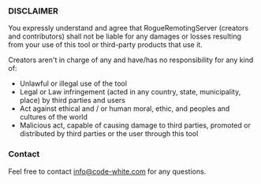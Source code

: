 ### DISCLAIMER

You expressly understand and agree that RogueRemotingServer (creators and contributors) shall not be liable for any damages or losses resulting from your use of this tool or third-party products that use it.

Creators aren't in charge of any and have/has no responsibility for any kind of:

* Unlawful or illegal use of the tool
* Legal or Law infringement (acted in any country, state, municipality, place) by third parties and users
* Act against ethical and / or human moral, ethic, and peoples and cultures of the world
* Malicious act, capable of causing damage to third parties, promoted or distributed by third parties or the user through this tool

### Contact

Feel free to contact info@code-white.com for any questions.
